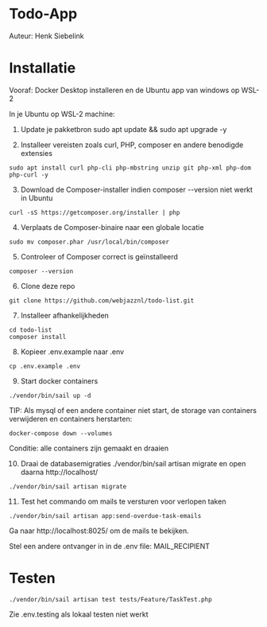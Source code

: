 # Todo-App
Auteur: Henk Siebelink 
# Installatie
Vooraf: Docker Desktop installeren en de Ubuntu app van windows op WSL-2

In je Ubuntu op WSL-2 machine:

1. Update je pakketbron
sudo apt update && sudo apt upgrade -y

2. Installeer vereisten zoals curl, PHP, composer en andere benodigde extensies
```
sudo apt install curl php-cli php-mbstring unzip git php-xml php-dom php-curl -y
```

3. Download de Composer-installer indien composer --version niet werkt in Ubuntu
```
curl -sS https://getcomposer.org/installer | php
```
4. Verplaats de Composer-binaire naar een globale locatie
```
sudo mv composer.phar /usr/local/bin/composer
```
5. Controleer of Composer correct is geïnstalleerd
```
composer --version
```
6. Clone deze repo
```
git clone https://github.com/webjazznl/todo-list.git
```

7. Installeer afhankelijkheden
```
cd todo-list
composer install
```

8. Kopieer .env.example naar .env
```
cp .env.example .env 
```
9. Start docker containers
```
./vendor/bin/sail up -d
```
TIP: Als mysql of een andere container niet start, de storage van containers verwijderen en containers herstarten: 
```
docker-compose down --volumes
```
Conditie: alle containers zijn gemaakt en draaien 

10. Draai de databasemigraties ./vendor/bin/sail artisan migrate en open daarna http://localhost/

```
./vendor/bin/sail artisan migrate

```
11. Test het commando om mails te versturen voor verlopen taken 
```
./vendor/bin/sail artisan app:send-overdue-task-emails
```
Ga naar http://localhost:8025/ om de mails te bekijken.

Stel een andere ontvanger in in de .env file: MAIL_RECIPIENT

# Testen
```
./vendor/bin/sail artisan test tests/Feature/TaskTest.php 
```
Zie .env.testing als lokaal testen niet werkt
